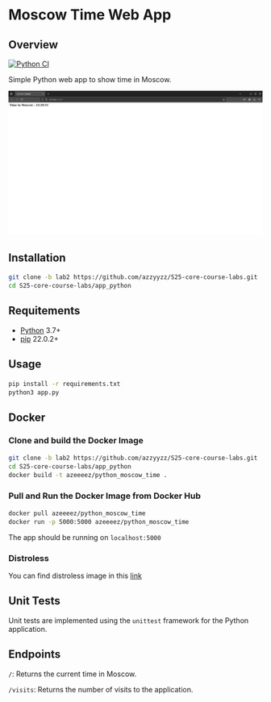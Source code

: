 # Moscow Time Web App

## Overview

[![Python CI](https://github.com/azzyyzz/S25-core-course-labs/actions/workflows/app_python.yml/badge.svg)](https://github.com/azzyyzz/S25-core-course-labs/actions/workflows/app_python.yml)

Simple Python web app to show time in Moscow.

![image](static/images/overview.png)

## Installation

```bash
git clone -b lab2 https://github.com/azzyyzz/S25-core-course-labs.git
cd S25-core-course-labs/app_python
```

## Requitements

- [Python](https://www.python.org/downloads/) 3.7+
- [pip](https://pip.pypa.io/en/stable/installation/) 22.0.2+

## Usage

```bash
pip install -r requirements.txt
python3 app.py
```

## Docker

### Clone and build the Docker Image

```bash
git clone -b lab2 https://github.com/azzyyzz/S25-core-course-labs.git
cd S25-core-course-labs/app_python
docker build -t azeeeez/python_moscow_time .
```

### Pull and Run the Docker Image from Docker Hub

```bash
docker pull azeeeez/python_moscow_time
docker run -p 5000:5000 azeeeez/python_moscow_time
```

The app should be running on `localhost:5000`

### Distroless

You can find distroless image in this [link](https://hub.docker.com/repository/docker/azeeeez/python_moscow_time_dist/general)

## Unit Tests

Unit tests are implemented using the `unittest` framework for the Python application.

## Endpoints
`/`: Returns the current time in Moscow.

`/visits`: Returns the number of visits to the application.
